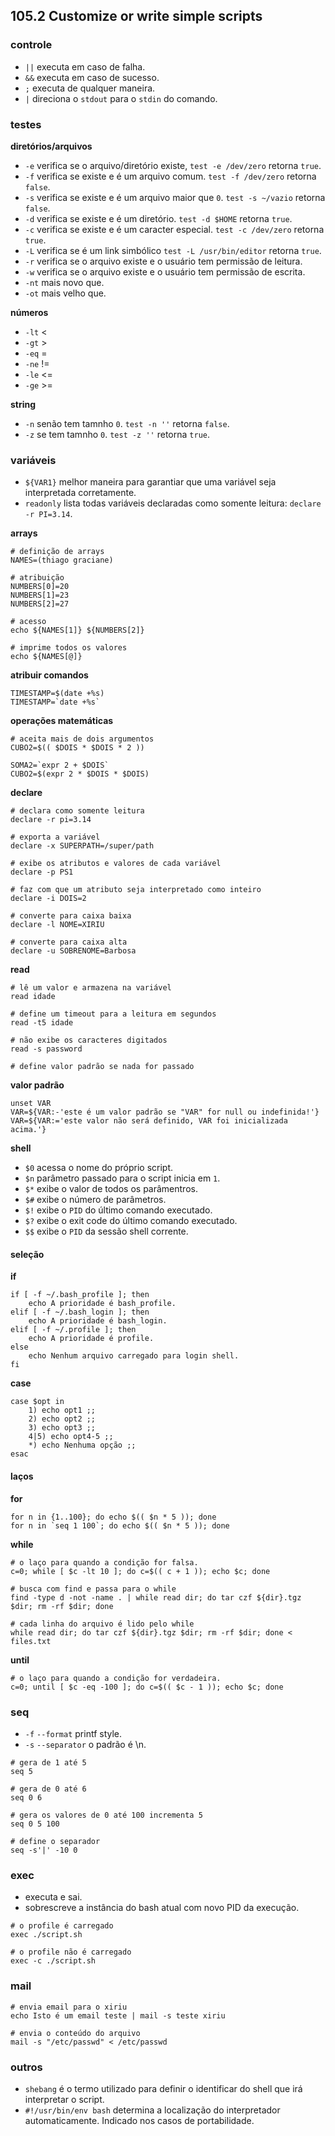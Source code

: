 ## 105.2 Customize or write simple scripts

### controle

* `||` executa em caso de falha.
* `&&` executa em caso de sucesso.
* `;` executa de qualquer maneira.
* `|` direciona o `stdout` para o `stdin` do comando.

### testes

**diretórios/arquivos**
* `-e` verifica se o arquivo/diretório existe, `test -e /dev/zero` retorna `true`.
* `-f` verifica se existe e é um arquivo comum. `test -f /dev/zero` retorna `false`.
* `-s` verifica se existe e é um arquivo maior que `0`. `test -s ~/vazio` retorna `false`.
* `-d` verifica se existe e é um diretório. `test -d $HOME` retorna `true`.
* `-c` verifica se existe e é um caracter especial. `test -c /dev/zero` retorna `true`.
* `-L` verifica se é um link simbólico `test -L /usr/bin/editor` retorna `true`.
* `-r` verifica se o arquivo existe e o usuário tem permissão de leitura.
* `-w` verifica se o arquivo existe e o usuário tem permissão de escrita.
* `-nt` mais novo que.
* `-ot` mais velho que.

**números**
* `-lt` <
* `-gt` >
* `-eq` =
* `-ne` !=
* `-le` <=
* `-ge` >=

**string**
* `-n` senão tem tamnho `0`. `test -n ''` retorna `false`.
* `-z` se tem tamnho `0`. `test -z ''` retorna `true`.

### variáveis

* `${VAR1}` melhor maneira para garantiar que uma variável seja interpretada corretamente.
* `readonly` lista todas variáveis declaradas como somente leitura: `declare -r PI=3.14`.

**arrays**
```shell
# definição de arrays
NAMES=(thiago graciane)

# atribuição
NUMBERS[0]=20
NUMBERS[1]=23
NUMBERS[2]=27

# acesso
echo ${NAMES[1]} ${NUMBERS[2]}

# imprime todos os valores
echo ${NAMES[@]}
```

**atribuir comandos**
```shell
TIMESTAMP=$(date +%s)
TIMESTAMP=`date +%s`
```

**operações matemáticas**
```shell
# aceita mais de dois argumentos
CUBO2=$(( $DOIS * $DOIS * 2 ))

SOMA2=`expr 2 + $DOIS`
CUBO2=$(expr 2 * $DOIS * $DOIS)
```

**declare**
```shell
# declara como somente leitura
declare -r pi=3.14

# exporta a variável
declare -x SUPERPATH=/super/path

# exibe os atributos e valores de cada variável
declare -p PS1

# faz com que um atributo seja interpretado como inteiro
declare -i DOIS=2

# converte para caixa baixa
declare -l NOME=XIRIU

# converte para caixa alta
declare -u SOBRENOME=Barbosa
```

**read**
```shell
# lê um valor e armazena na variável
read idade

# define um timeout para a leitura em segundos
read -t5 idade

# não exibe os caracteres digitados
read -s password

# define valor padrão se nada for passado
```

**valor padrão**
```shell
unset VAR
VAR=${VAR:-'este é um valor padrão se "VAR" for null ou indefinida!'}
VAR=${VAR:='este valor não será definido, VAR foi inicializada acima.'}
```

**shell**
* `$0` acessa o nome do próprio script.
* `$n` parâmetro passado para o script inicia em `1`.
* `$*` exibe o valor de todos os parâmentros.
* `$#` exibe o número de parâmetros.
* `$!` exibe o `PID` do último comando executado.
* `$?` exibe o exit code do último comando executado.
* `$$` exibe o `PID` da sessão shell corrente.

#### seleção

**if**
```shell
if [ -f ~/.bash_profile ]; then
    echo A prioridade é bash_profile.
elif [ -f ~/.bash_login ]; then
    echo A prioridade é bash_login.
elif [ -f ~/.profile ]; then
    echo A prioridade é profile.
else
    echo Nenhum arquivo carregado para login shell.
fi
```

**case**
```shell
case $opt in
    1) echo opt1 ;;
    2) echo opt2 ;;
    3) echo opt3 ;;
    4|5) echo opt4-5 ;;
    *) echo Nenhuma opção ;;
esac
```

#### laços

**for**
```shell
for n in {1..100}; do echo $(( $n * 5 )); done
for n in `seq 1 100`; do echo $(( $n * 5 )); done
```

**while**
```shell
# o laço para quando a condição for falsa.
c=0; while [ $c -lt 10 ]; do c=$(( c + 1 )); echo $c; done

# busca com find e passa para o while
find -type d -not -name . | while read dir; do tar czf ${dir}.tgz $dir; rm -rf $dir; done

# cada linha do arquivo é lido pelo while
while read dir; do tar czf ${dir}.tgz $dir; rm -rf $dir; done < files.txt
```

**until**
```shell
# o laço para quando a condição for verdadeira.
c=0; until [ $c -eq -100 ]; do c=$(( $c - 1 )); echo $c; done
```

### seq

* `-f` `--format` printf style.
* `-s` `--separator` o padrão é \n.

```shell
# gera de 1 até 5
seq 5

# gera de 0 até 6
seq 0 6

# gera os valores de 0 até 100 incrementa 5
seq 0 5 100

# define o separador
seq -s'|' -10 0
```

### exec

* executa e sai.
* sobrescreve a instância do bash atual com novo PID da execução.

```shell
# o profile é carregado
exec ./script.sh

# o profile não é carregado
exec -c ./script.sh
```

### mail

```shell
# envia email para o xiriu
echo Isto é um email teste | mail -s teste xiriu

# envia o conteúdo do arquivo
mail -s "/etc/passwd" < /etc/passwd
```

### outros

* `shebang` é o termo utilizado para definir o identificar do shell que irá interpretar o script.
* `#!/usr/bin/env bash` determina a localização do interpretador automaticamente. Indicado nos casos de portabilidade.
